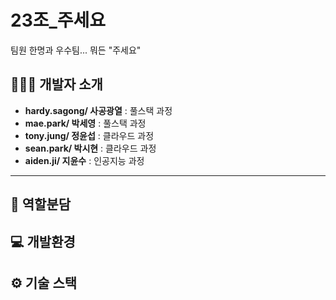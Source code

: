 # 23조_주세요
팀원 한명과 우수팀... 뭐든 "주세요"
## 🧑‍🤝‍🧑 개발자 소개 
- **hardy.sagong/ 사공광열** : 풀스택 과정
- **mae.park/ 박세영** : 풀스택 과정
- **tony.jung/ 정윤섭** : 클라우드 과정
- **sean.park/ 박시현** : 클라우드 과정
- **aiden.ji/ 지윤수** : 인공지능 과정
--------------------------
## 👀 역할분담
## 💻 개발환경
## ⚙️ 기술 스택
